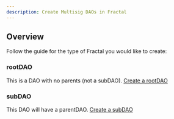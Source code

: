 ```yaml
---
description: Create Multisig DAOs in Fractal
---
```


## Overview
Follow the guide for the type of Fractal you would like to create:

### rootDAO
This is a DAO with no parents (not a subDAO).
[Create a rootDAO](create-a-root-dao.md)

### subDAO
This DAO will have a parentDAO.
[Create a subDAO](create-a-sub-dao.md)